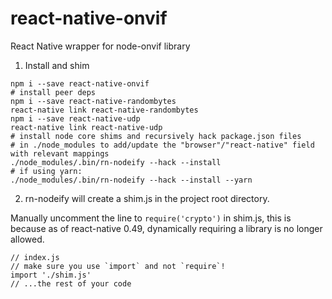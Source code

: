 # react-native-onvif
React Native wrapper for node-onvif library

1. Install and shim

  ```
  npm i --save react-native-onvif
  # install peer deps
  npm i --save react-native-randombytes
  react-native link react-native-randombytes
  npm i --save react-native-udp
  react-native link react-native-udp
  # install node core shims and recursively hack package.json files
  # in ./node_modules to add/update the "browser"/"react-native" field with relevant mappings
  ./node_modules/.bin/rn-nodeify --hack --install
  # if using yarn:
  ./node_modules/.bin/rn-nodeify --hack --install --yarn
  ```
  2. rn-nodeify will create a shim.js in the project root directory.

  Manually uncomment the line to `require('crypto')` in shim.js, this is because as of react-native 0.49, dynamically requiring a library is no longer allowed.

  ```
  // index.js
  // make sure you use `import` and not `require`!
  import './shim.js'
  // ...the rest of your code
  ```